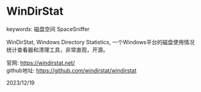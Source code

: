 # WinDirStat

keywords: 磁盘空间 SpaceSniffer  

WinDirStat, Windows Directory Statistics, 一个Windows平台的磁盘使用情况统计查看器和清理工具，非常直观，开源。  

官网: https://windirstat.net/  
github地址: https://github.com/windirstat/windirstat  


2023/12/19  
